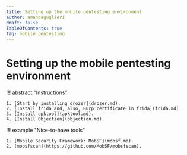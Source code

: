 ```yaml
---
title: Setting up the mobile pentesting environment
author: amandaguglieri
draft: false
TableOfContents: true
tag: mobile pentesting 
---
```


# Setting up the mobile pentesting environment


!!! abstract "Instructions"

    1. [Start by installing drozer](drozer.md).
    2. [Install frida and, also, Burp certificate in frida](frida.md).
    3. [Install apktool](apktool.md).
    4. [Install Objection](objection.md).


!!! example "Nice-to-have tools"

    1. [Mobile Security Framework: MobSF](mobsf.md).
    2. [mobsfscan](https://github.com/MobSF/mobsfscan).

